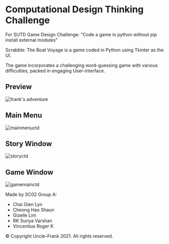 # Computational Design Thinking Challenge

For SUTD Game Design Challenge: "Code a game in python without pip install external modules"

Scrabble: The Boat Voyage is a game coded in Python using Tkinter as the UI.

The game incorporates a challenging word-guessing game with various difficulties, packed in engaging User-interface.

Preview
---
![frank's adventure](https://user-images.githubusercontent.com/12166346/144874630-94c80b8d-e939-453e-9646-e6c6eceb956b.png)



Main Menu
---
![mainmenuctd](https://user-images.githubusercontent.com/72618046/147538207-19541df8-29f4-4c90-a9ce-8a3e79f05cb1.png)

Story Window
---
![storyctd](https://user-images.githubusercontent.com/72618046/147538126-2c0ae827-eaee-463f-ad1c-434f561eb1ce.png)

Game Window
---
![gamemainctd](https://user-images.githubusercontent.com/72618046/147538046-37fc3d1f-0697-48ab-b3d1-7aa6d6b2fde4.png)

Made by SC02 Group A:
- Chai Gien Lyn
- Cheong Hao Shaun
- Gizelle Lim
- RK Suriya Varshan
- Vincentius Roger K


© Copyright Uncle-Frank 2021. All rights reserved.
